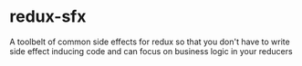 # redux-sfx
A toolbelt of common side effects for redux so that you don't have to write side effect inducing code and can focus on business logic in your reducers
